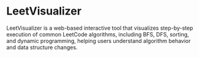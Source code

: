 # LeetVisualizer
LeetVisualizer is a web-based interactive tool that visualizes step-by-step execution of common LeetCode algorithms, including BFS, DFS, sorting, and dynamic programming, helping users understand algorithm behavior and data structure changes.
